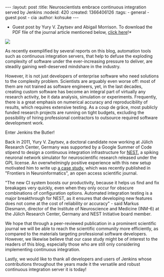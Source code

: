 --- :layout: post :title: Neuroscientists embrace continuous integration served by Jenkins :nodeid: 420 :created: 1366406126 :tags: - general - guest post - cia :author: kohsuke ---

- Guest post by Yury V. Zaytsev and Abigail Morrison. To download the PDF file of the journal article mentioned below, [click here](http://www.frontiersin.org/Neuroinformatics/10.3389/fninf.2012.00031/abstract)!\*

![](http://upload.wikimedia.org/wikipedia/commons/thumb/9/96/Gray739.png/250px-Gray739.png)

As recently exemplified by several reports on this blog, automation tools such as continuous integration servers, that help to defuse the exploding complexity of software under the ever-increasing pressure to deliver, are steadily gaining well-deserved mindshare in the industry.

However, it is not just developers of enterprise software who need solutions to the complexity problem. Scientists are arguably even worse off: most of them are not trained as software engineers, yet, in the last decades, creating custom software has become an integral part of virtually any research activity, be it data analysis, simulation or experiments. Frequently, there is a great emphasis on numerical accuracy and reproducibility of results, which requires extensive testing. As a coup de grâce, most publicly funded research projects are running on tight budgets, excluding the possibility of hiring professional contractors to outsource required software development work.

Enter Jenkins the Butler!

Back in 2011, Yury V. Zaytsev, a doctoral candidate now working at Jülich Research Center, Germany was supported by a Google Summer of Code stipend to design a continuous integration infrastructure for [NEST](http://www.nest-initiative.org), a spiking neuronal network simulator for neuroscientific research released under the GPL license. An overwhelmingly positive experience with this new setup motivated him to write up [a case study](http://www.frontiersin.org/Neuroinformatics/10.3389/fninf.2012.00031/abstract), which was recently published in "Frontiers in Neuroinformatics", an open access scientific journal.

"The new CI system boosts our productivity, because it helps us find and fix breakages very quickly, even when they only occur for obscure combinations of configuration options. Automated integration testing is a major breakthrough for NEST, as it ensures that developing new features does not come at the cost of reliability or accuracy" - said Markus Diesmann, director of the Institute of Neuroscience and Medicine (INM-6) at the Jülich Research Center, Germany and NEST Initiative board member.

We hope that through a peer-reviewed publication in a prominent scientific journal we will be able to reach the scientific community more efficiently, as compared to the materials targeting professional software developers. However, we likewise believe that our case study might be of interest to the readers of this blog, especially those who are still only considering implementing continuous integration.

Lastly, we would like to thank all developers and users of Jenkins whose contributions throughout the years made it the versatile and robust continuous integration server it is today!
